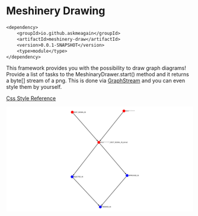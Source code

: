 # Meshinery Drawing

    <dependency>
        <groupId>io.github.askmeagain</groupId>
        <artifactId>meshinery-draw</artifactId>
        <version>0.0.1-SNAPSHOT</version>
        <type>module</type>
    </dependency>

This framework provides you with the possibility to draw graph diagrams! Provide a list of tasks to the
MeshinaryDrawer.start() method and it returns a byte[] stream of a png. This is done
via  [GraphStream](https://graphstream-project.org/) and you can even style them by yourself.

[Css Style Reference](https://graphstream-project.org/doc/Advanced-Concepts/GraphStream-CSS-Reference/)

![example-graph](./example-graph.png)